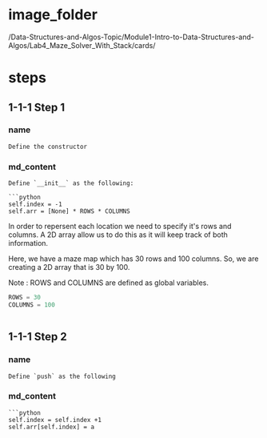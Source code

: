 # image_folder
/Data-Structures-and-Algos-Topic/Module1-Intro-to-Data-Structures-and-Algos/Lab4_Maze_Solver_With_Stack/cards/

# steps

## 1-1-1 Step 1

### name
```
Define the constructor
```

### md_content
```
Define `__init__` as the following:

```python
self.index = -1
self.arr = [None] * ROWS * COLUMNS
```

In order to repersent each location we need to specify it's rows and columns. A 2D array allow us to do this as it will keep track of both information.

Here, we have a maze map which has 30 rows and 100 columns. So, we are creating  a 2D array that is 30 by 100.

Note : ROWS and COLUMNS are defined as global variables.

```python
ROWS = 30
COLUMNS = 100
```
```
```

## 1-1-1 Step 2

### name
```
Define `push` as the following
```

### md_content
```
```python
self.index = self.index +1
self.arr[self.index] = a
```
```

